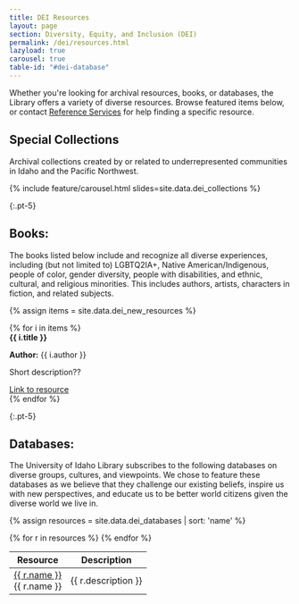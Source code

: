 ```yaml
---
title: DEI Resources
layout: page
section: Diversity, Equity, and Inclusion (DEI)
permalink: /dei/resources.html
lazyload: true
carousel: true
table-id: "#dei-database"
---
```


Whether you're looking for archival resources, books, or databases, the Library offers a variety of diverse resources. Browse featured items below, or contact [Reference Services](mailto:libref@uidaho.edu) for help finding a specific resource.

## Special Collections

Archival collections created by or related to underrepresented communities in Idaho and the Pacific Northwest.

{% include feature/carousel.html slides=site.data.dei_collections %}

{:.pt-5}
## Books:

The books listed below include and recognize all diverse experiences, including (but not limited to) LGBTQ2IA+, Native American/Indigenous, people of color, gender diversity, people with disabilities, and ethnic, cultural, and religious minorities. 
This includes authors, artists, characters in fiction, and related subjects.

{% assign items = site.data.dei_new_resources %}

<div class="row">
    {% for i in items %}
        <div class="col-md-6">
            <div class="card">
                <div class="card-header"><strong>{{ i.title }}</strong></div>
                <div class="card-body">
                    <p><strong>Author:</strong> {{ i.author }}</p>
                    <p>Short description??</p>
                    <div class="text-center"><a type="button" class="btn btn-secondary btn-sm" href="#">Link to resource</a></div>
                </div>
            </div>
        </div>
    {% endfor %}
</div>

{:.pt-5}
## Databases:

The University of Idaho Library subscribes to the following databases on diverse groups, cultures, and viewpoints. 
We chose to feature these databases as we believe that they challenge our existing beliefs, inspire us with new perspectives, and educate us to be better world citizens given the diverse world we live in. 

{% assign resources = site.data.dei_databases | sort: 'name' %}

<table id="dei-database" class="table table-hover">
    <thead>
       <tr>
          <th>Resource</th>
          <th>Description</th>
       </tr>
    </thead>
    <tbody>
    {% for r in resources %}
    <tr>
       <td scope="row">
            <a href="{{ r.link }}" 
            class="btn btn-outline-pride-gold" role="button" target="_blank" rel="noopener" title="{{ r.name }} Overview">{{ r.name }}</a><div class="d-none">{{ r.name }}</div>
        </td>
       <td class="description">{{ r.description }}</td>
    </tr>
    {% endfor %}
    </tbody>
</table>